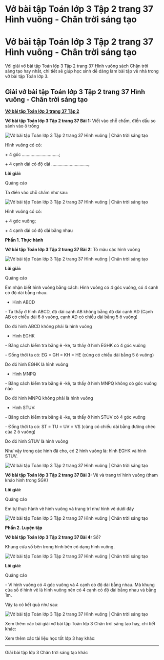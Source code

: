 # Vở bài tập Toán lớp 3 Tập 2 trang 37 Hình vuông - Chân trời sáng tạo

# Vở bài tập Toán lớp 3 Tập 2 trang 37 Hình vuông - Chân trời sáng tạo

Với giải vở bài tập Toán lớp 3 Tập 2 trang 37 Hình vuông sách Chân trời sáng tạo hay nhất, chi tiết sẽ giúp học sinh dễ dàng làm bài tập về nhà trong vở bài tập Toán lớp 3.

## Giải vở bài tập Toán lớp 3 Tập 2 trang 37 Hình vuông - Chân trời sáng tạo

[**Vở bài tập Toán lớp 3 trang 37 Tập 2**](https://vietjack.com/vbt-toan-3-ct/vbt-toan-lop-3-trang-37-tap-2.jsp)

**Vở bài tập Toán lớp 3 Tập 2 trang 37 Bài 1:** Viết vào chỗ chấm, điền dấu so sánh vào ô trống

![Vở bài tập Toán lớp 3 Tập 2 trang 37 Hình vuông | Chân trời sáng tạo](https://vietjack.com/vbt-toan-3-ct/images/hinh-vuong.PNG)

Hình vuông có có:

\+ 4 góc …………………………;

\+ 4 cạnh dài có độ dài …………………………,

**Lời giải:**

Quảng cáo

Ta điền vào chỗ chấm như sau:

![Vở bài tập Toán lớp 3 Tập 2 trang 37 Hình vuông | Chân trời sáng tạo](https://vietjack.com/vbt-toan-3-ct/images/hinh-vuong-1.PNG)

Hình vuông có có:

\+ 4 góc vuông;

\+ 4 cạnh dài có độ dài bằng nhau

**Phần 1. Thực hành**

**Vở bài tập Toán lớp 3 Tập 2 trang 37 Bài 2:** Tô màu các hình vuông 

![Vở bài tập Toán lớp 3 Tập 2 trang 37 Hình vuông | Chân trời sáng tạo](https://vietjack.com/vbt-toan-3-ct/images/hinh-vuong-2.PNG)

**Lời giải:**

Quảng cáo

Em nhận biết hình vuông bằng cách: Hình vuông có 4 góc vuông, có 4 cạnh có độ dài bằng nhau.

* Hình ABCD

\- Ta thấy ở hình ABCD, độ dài cạnh AB không bằng độ dài cạnh AD (Cạnh AB có chiều dài 6 ô vuông, cạnh AD có chiều dài bằng 5 ô vuông)

Do đó hình ABCD không phải là hình vuông

* Hình EGHK

\- Bằng cách kiểm tra bằng ê -ke, ta thấy ở hình EGHK có 4 góc vuông

\- Đồng thời ta có: EG = GH = KH = HE (cùng có chiều dài bằng 5 ô vuông)

Do đó hình EGHK là hình vuông

* Hình MNPQ

\- Bằng cách kiểm tra bằng ê -kê, ta thấy ở hình MNPQ không có góc vuông nào

Do đó hình MNPQ không phải là hình vuông

* Hình STUV:

\- Bằng cách kiểm tra bằng ê -ke, ta thấy ở hình STUV có 4 góc vuông

\- Đồng thời ta có: ST = TU = UV = VS (cùng có chiều dài bằng đường chéo của 2 ô vuông)

Do đó hình STUV là hình vuông

Như vậy trong các hình đã cho, có 2 hình vuông là: hình EGHK và hình STUV.

![Vở bài tập Toán lớp 3 Tập 2 trang 37 Hình vuông | Chân trời sáng tạo](https://vietjack.com/vbt-toan-3-ct/images/hinh-vuong-3.PNG)

**Vở bài tập Toán lớp 3 Tập 2 trang 37 Bài 3:** Vẽ và trang trí hình vuông (tham khảo hình trong SGK)

**Lời giải:**

Quảng cáo

Em tự thực hành vẽ hình vuông và trang trí như hình vẽ dưới đây

![Vở bài tập Toán lớp 3 Tập 2 trang 37 Hình vuông | Chân trời sáng tạo](https://vietjack.com/vbt-toan-3-ct/images/hinh-vuong-4.PNG)

**Phần 2. Luyện tập**

**Vở bài tập Toán lớp 3 Tập 2 trang 37 Bài 4:** Số?

Khung cửa sổ bên trong hình bên có dạng hình vuông.

![Vở bài tập Toán lớp 3 Tập 2 trang 37 Hình vuông | Chân trời sáng tạo](https://vietjack.com/vbt-toan-3-ct/images/hinh-vuong-5.PNG)

**Lời giải:**

Quảng cáo

\- Vì hình vuông có 4 góc vuông và 4 cạnh có độ dài bằng nhau. Mà khung cửa sổ ở hình vẽ là hình vuông nên có 4 cạnh có độ dài bằng nhau và bằng 1m.

Vậy ta có kết quả như sau:

![Vở bài tập Toán lớp 3 Tập 2 trang 37 Hình vuông | Chân trời sáng tạo](https://vietjack.com/vbt-toan-3-ct/images/hinh-vuong-6.PNG)

Xem thêm các bài giải vở bài tập Toán lớp 3 Chân trời sáng tạo hay, chi tiết khác:

Xem thêm các tài liệu học tốt lớp 3 hay khác:

* * *

Giải bài tập lớp 3 Chân trời sáng tạo khác

